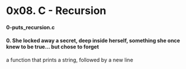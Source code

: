 # 0x08. C - Recursion

#### 0-puts_recursion.c
#### 0. She locked away a secret, deep inside herself, something she once knew to be true... but chose to forget
a function that prints a string, followed by a new line
